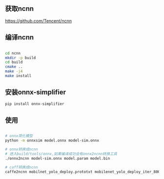 ## 获取ncnn
https://github.com/Tencent/ncnn

## 编译ncnn
```bash

cd ncnn
mkdir -p build
cd build
cmake ..
make -j4
make install

```

## 安装onnx-simplifier
```bash
pip install onnx-simplifier

```
 ## 使用
```bash

# onnx简化模型
python -m onnxsim model.onnx model-sim.onnx

# onnx转换成ncnn
# 进入build/tools/onnx,如果编译成功会有onnx2ncnn转换工具
./onnx2ncnn model-sim.onnx model.param model.bin

# caff转换成ncnn
caffe2ncnn mobilnet_yolo_deploy.prototxt mobilenet_yolo_deploy_iter_80000.caffemodel mobile_yolo.param mobilenet_yolo.bin


```
